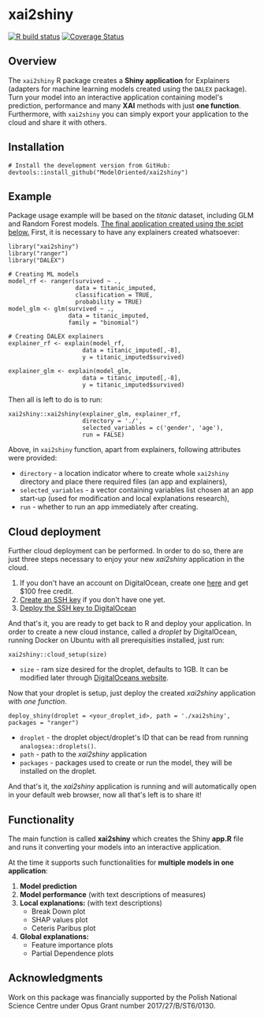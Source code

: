 # xai2shiny

<!-- badges: start -->
  [![R build status](https://github.com/ModelOriented/xai2shiny/workflows/R-CMD-check/badge.svg)](https://github.com/ModelOriented/xai2shiny/actions)
  [![Coverage Status](https://codecov.io/gh/ModelOriented/xai2shiny/branch/master/graph/badge.svg)](https://codecov.io/github/ModelOriented/xai2shiny?branch=master)
  <!-- badges: end -->

## Overview

The `xai2shiny` R package creates a **Shiny application** for Explainers (adapters for machine learning models created using the `DALEX` package). Turn your model into an interactive application containing model's prediction, performance and many **XAI** methods with just **one function**. Furthermore, with `xai2shiny` you can simply export your application to the cloud and share it with others.

## Installation

```
# Install the development version from GitHub:
devtools::install_github("ModelOriented/xai2shiny")
```

## Example

Package usage example will be based on the *titanic* dataset, including GLM and Random Forest models.
[The final application created using the scipt below.](http://206.189.214.102:221/showcase/)
First, it is necessary to have any explainers created whatsoever:

```
library("xai2shiny")
library("ranger")
library("DALEX")

# Creating ML models
model_rf <- ranger(survived ~ .,
                   data = titanic_imputed,
                   classification = TRUE, 
                   probability = TRUE)
model_glm <- glm(survived ~ .,
                 data = titanic_imputed,
                 family = "binomial")

# Creating DALEX explainers
explainer_rf <- explain(model_rf,
                     data = titanic_imputed[,-8],
                     y = titanic_imputed$survived)

explainer_glm <- explain(model_glm,
                     data = titanic_imputed[,-8],
                     y = titanic_imputed$survived)
```

Then all is left to do is to run:

```
xai2shiny::xai2shiny(explainer_glm, explainer_rf, 
                     directory = './',
                     selected_variables = c('gender', 'age'),
                     run = FALSE)
```

Above, in `xai2shiny` function, apart from explainers, following attributes were provided:

* `directory` - a location indicator where to create whole `xai2shiny` directory and place there required files (an app and explainers),
* `selected_variables` - a vector containing variables list chosen at an app start-up (used for modification and local explanations research),
* `run` - whether to run an app immediately after creating.

## Cloud deployment

Further cloud deployment can be performed. In order to do so, there are just three steps necessary to enjoy your new *xai2shiny* application in the cloud.

1. If you don't have an account on DigitalOcean, create one [here](https://m.do.co/c/c07558eaca11) and get $100 free credit.
2. [Create an SSH key](https://docs.github.com/en/enterprise/2.17/user/github/authenticating-to-github/generating-a-new-ssh-key-and-adding-it-to-the-ssh-agent?fbclid=IwAR3E66nCkq5cS6BSSHvgv-tzFa9MjWL37bUgRz3DKwglTO8Zn_t6tmKwvRo) if you don't have one yet.
3. [Deploy the SSH key to DigitalOcean](https://www.digitalocean.com/docs/droplets/how-to/add-ssh-keys/to-account/)

And that's it, you are ready to get back to R and deploy your application. In order to create a new cloud instance, called a *droplet* by DigitalOcean, running Docker on Ubuntu with all prerequisities installed, just run:

```
xai2shiny::cloud_setup(size)
```

* `size` - ram size desired for the droplet, defaults to 1GB. It can be modified later through [DigitalOceans website](https://www.digitalocean.com/).

Now that your droplet is setup, just deploy the created *xai2shiny* application with *one function*.

```
deploy_shiny(droplet = <your_droplet_id>, path = './xai2shiny', packages = "ranger")
```


* `droplet` - the droplet object/droplet's ID that can be read from running `analogsea::droplets()`.
* `path` - path to the *xai2shiny* application
* `packages` - packages used to create or run the model, they will be installed on the droplet.

And that's it, the *xai2shiny* application is running and will automatically open in your default web browser, now all that's left is to share it!

## Functionality

The main function is called **xai2shiny** which creates the Shiny **app.R** file and runs it converting your models into an interactive application. 

At the time it supports such functionalities for **multiple models in one application**:

1. **Model prediction**
2. **Model performance** (with text descriptions of measures)
3. **Local explanations:** (with text descriptions)
   * Break Down plot
   * SHAP values plot
   * Ceteris Paribus plot
4. **Global explanations:**
   * Feature importance plots
   * Partial Dependence plots

## Acknowledgments

Work on this package was financially supported by the Polish National Science Centre under Opus Grant number 2017/27/B/ST6/0130.
